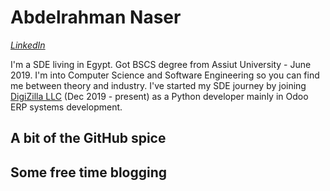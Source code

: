 

Abdelrahman Naser
================================

*[LinkedIn](https://www.linkedin.com/in/abdelrahman-naser-00b45b110/)*

I'm a SDE living in Egypt. Got BSCS degree from Assiut University - June 2019. I'm into Computer Science and Software Engineering so you can find me between theory and industry. I've started my SDE journey by joining [DigiZilla LLC](digizilla.net) (Dec 2019 - present) as a Python developer mainly in Odoo ERP systems development.

A bit of the GitHub spice
-------------------------

Some free time blogging
-------------------------
